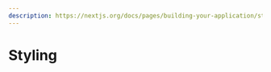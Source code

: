 ```yaml
---
description: https://nextjs.org/docs/pages/building-your-application/styling/css-in-js
---
```


# Styling

